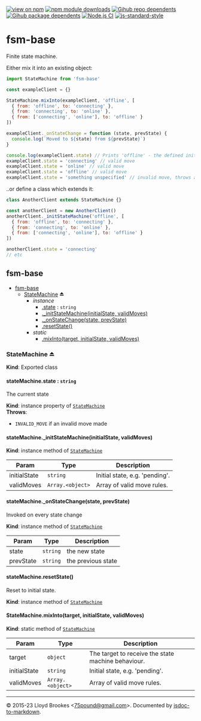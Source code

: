 [![view on npm](https://badgen.net/npm/v/fsm-base)](https://www.npmjs.org/package/fsm-base)
[![npm module downloads](https://badgen.net/npm/dt/fsm-base)](https://www.npmjs.org/package/fsm-base)
[![Gihub repo dependents](https://badgen.net/github/dependents-repo/75lb/fsm-base)](https://github.com/75lb/fsm-base/network/dependents?dependent_type=REPOSITORY)
[![Gihub package dependents](https://badgen.net/github/dependents-pkg/75lb/fsm-base)](https://github.com/75lb/fsm-base/network/dependents?dependent_type=PACKAGE)
[![Node.js CI](https://github.com/75lb/fsm-base/actions/workflows/node.js.yml/badge.svg)](https://github.com/75lb/fsm-base/actions/workflows/node.js.yml)
[![js-standard-style](https://img.shields.io/badge/code%20style-standard-brightgreen.svg)](https://github.com/feross/standard)

# fsm-base

Finite state machine.

Either mix it into an existing object:

```js
import StateMachine from 'fsm-base'

const exampleClient = {}

StateMachine.mixInto(exampleClient, 'offline', [
  { from: 'offline', to: 'connecting' },
  { from: 'connecting', to: 'online' },
  { from: ['connecting', 'online'], to: 'offline' }
])

exampleClient._onStateChange = function (state, prevState) {
  console.log(`Moved to ${state} from ${prevState}`)
}

console.log(exampleClient.state) // Prints 'offline' - the defined initial state
exampleClient.state = 'connecting' // valid move
exampleClient.state = 'online' // valid move
exampleClient.state = 'offline' // valid move
exampleClient.state = 'something unspecified' // invalid move, throws an exception.
```

..or define a class which extends it:

```js
class AnotherClient extends StateMachine {}

const anotherClient = new AnotherClient()
anotherClient._initStateMachine('offline', [
  { from: 'offline', to: 'connecting' },
  { from: 'connecting', to: 'online' },
  { from: ['connecting', 'online'], to: 'offline' }
])

anotherClient.state = 'connecting'
// etc
```



<a name="module_fsm-base"></a>

## fsm-base

* [fsm-base](#module_fsm-base)
    * [StateMachine](#exp_module_fsm-base--StateMachine) ⏏
        * _instance_
            * [.state](#module_fsm-base--StateMachine+state) : <code>string</code>
            * [._initStateMachine(initialState, validMoves)](#module_fsm-base--StateMachine+_initStateMachine)
            * [._onStateChange(state, prevState)](#module_fsm-base--StateMachine+_onStateChange)
            * [.resetState()](#module_fsm-base--StateMachine+resetState)
        * _static_
            * [.mixInto(target, initialState, validMoves)](#module_fsm-base--StateMachine.mixInto)

<a name="exp_module_fsm-base--StateMachine"></a>

### StateMachine ⏏
**Kind**: Exported class  
<a name="module_fsm-base--StateMachine+state"></a>

#### stateMachine.state : <code>string</code>
The current state

**Kind**: instance property of [<code>StateMachine</code>](#exp_module_fsm-base--StateMachine)  
**Throws**:

- `INVALID_MOVE` if an invalid move made

<a name="module_fsm-base--StateMachine+_initStateMachine"></a>

#### stateMachine.\_initStateMachine(initialState, validMoves)
**Kind**: instance method of [<code>StateMachine</code>](#exp_module_fsm-base--StateMachine)  

| Param | Type | Description |
| --- | --- | --- |
| initialState | <code>string</code> | Initial state, e.g. 'pending'. |
| validMoves | <code>Array.&lt;object&gt;</code> | Array of valid move rules. |

<a name="module_fsm-base--StateMachine+_onStateChange"></a>

#### stateMachine.\_onStateChange(state, prevState)
Invoked on every state change

**Kind**: instance method of [<code>StateMachine</code>](#exp_module_fsm-base--StateMachine)  

| Param | Type | Description |
| --- | --- | --- |
| state | <code>string</code> | the new state |
| prevState | <code>string</code> | the previous state |

<a name="module_fsm-base--StateMachine+resetState"></a>

#### stateMachine.resetState()
Reset to initial state.

**Kind**: instance method of [<code>StateMachine</code>](#exp_module_fsm-base--StateMachine)  
<a name="module_fsm-base--StateMachine.mixInto"></a>

#### StateMachine.mixInto(target, initialState, validMoves)
**Kind**: static method of [<code>StateMachine</code>](#exp_module_fsm-base--StateMachine)  

| Param | Type | Description |
| --- | --- | --- |
| target | <code>object</code> | The target to receive the state machine behaviour. |
| initialState | <code>string</code> | Initial state, e.g. 'pending'. |
| validMoves | <code>Array.&lt;object&gt;</code> | Array of valid move rules. |


* * *

&copy; 2015-23 Lloyd Brookes \<75pound@gmail.com\>. Documented by [jsdoc-to-markdown](https://github.com/jsdoc2md/jsdoc-to-markdown).
